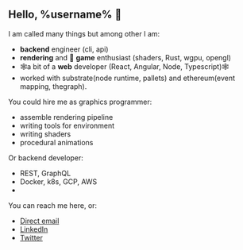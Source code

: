## Hello, %username% 👋

I am called many things but among other I am:
- **backend** engineer (cli, api)
- **rendering** and 👾 **game** enthusiast (shaders, Rust, wgpu, opengl)
- 🕸️a bit of a **web** developer (React, Angular, Node, Typescript)🕸️
- worked with substrate(node runtime, pallets) and ethereum(event mapping, thegraph).

You could hire me as graphics programmer:
- assemble rendering pipeline
- writing tools for environment
- writing shaders
- procedural animations

Or backend developer:
- REST, GraphQL
- Docker, k8s, GCP, AWS
- 


You can reach me here, or:
- [Direct email](aleks.work2222@gmail.com)
- [LinkedIn](https://www.linkedin.com/in/aleksey-gnatovskyi-31b15a131/)
- [Twitter](https://twitter.com/aleks_pickle)

